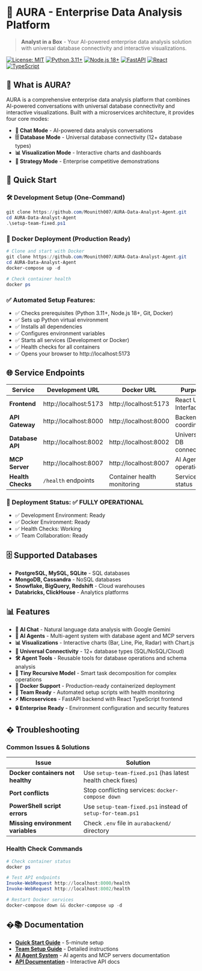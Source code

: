 # 🌟 AURA - Enterprise Data Analysis Platform

> **Analyst in a Box** - Your AI-powered enterprise data analysis solution with universal database connectivity and interactive visualizations.

[![License: MIT](https://img.shields.io/badge/License-MIT-yellow.svg)](https://opensource.org/licenses/MIT)
[![Python 3.11+](https://img.shields.io/badge/python-3.11+-blue.svg)](https://www.python.org/downloads/)
[![Node.js 18+](https://img.shields.io/badge/node-18+-green.svg)](https://nodejs.org/)
[![FastAPI](https://img.shields.io/badge/FastAPI-005571?logo=fastapi)](https://fastapi.tiangolo.com)
[![React](https://img.shields.io/badge/React-20232A?logo=react&logoColor=61DAFB)](https://reactjs.org/)
[![TypeScript](https://img.shields.io/badge/TypeScript-007ACC?logo=typescript&logoColor=white)](https://www.typescriptlang.org/)

## 🎯 What is AURA?

AURA is a comprehensive enterprise data analysis platform that combines AI-powered conversations with universal database connectivity and interactive visualizations. Built with a microservices architecture, it provides four core modes:

- **💬 Chat Mode** - AI-powered data analysis conversations
- **🗄️ Database Mode** - Universal database connectivity (12+ database types)
- **📊 Visualization Mode** - Interactive charts and dashboards  
- **🚀 Strategy Mode** - Enterprise competitive demonstrations

## 🚀 Quick Start

### 🛠️ Development Setup (One-Command)

```powershell
git clone https://github.com/Mounith007/AURA-Data-Analyst-Agent.git
cd AURA-Data-Analyst-Agent
.\setup-team-fixed.ps1
```

### 🐳 Docker Deployment (Production Ready)

```powershell
# Clone and start with Docker
git clone https://github.com/Mounith007/AURA-Data-Analyst-Agent.git
cd AURA-Data-Analyst-Agent
docker-compose up -d

# Check container health
docker ps
```

### ✅ Automated Setup Features:
- ✅ Checks prerequisites (Python 3.11+, Node.js 18+, Git, Docker)
- ✅ Sets up Python virtual environment  
- ✅ Installs all dependencies
- ✅ Configures environment variables
- ✅ Starts all services (Development or Docker)
- ✅ Health checks for all containers
- ✅ Opens your browser to http://localhost:5173

## 🌐 Service Endpoints

| Service | Development URL | Docker URL | Purpose |
|---------|----------------|------------|---------|
| **Frontend** | http://localhost:5173 | http://localhost:5173 | React UI Interface |
| **API Gateway** | http://localhost:8000 | http://localhost:8000 | Backend coordination |
| **Database API** | http://localhost:8002 | http://localhost:8002 | Universal DB connectivity |
| **MCP Server** | http://localhost:8007 | http://localhost:8007 | AI Agent operations |
| **Health Checks** | `/health` endpoints | Container health monitoring | Service status |

### 🔄 Deployment Status: **✅ FULLY OPERATIONAL**
- ✅ Development Environment: Ready
- ✅ Docker Environment: Ready  
- ✅ Health Checks: Working
- ✅ Team Collaboration: Ready

## 🗄️ Supported Databases

- **PostgreSQL, MySQL, SQLite** - SQL databases
- **MongoDB, Cassandra** - NoSQL databases  
- **Snowflake, BigQuery, Redshift** - Cloud warehouses
- **Databricks, ClickHouse** - Analytics platforms

## 📊 Features

- **🤖 AI Chat** - Natural language data analysis with Google Gemini
- **🤖 AI Agents** - Multi-agent system with database agent and MCP servers
- **📊 Visualizations** - Interactive charts (Bar, Line, Pie, Radar) with Chart.js
- **🔌 Universal Connectivity** - 12+ database types (SQL/NoSQL/Cloud)
- **🛠️ Agent Tools** - Reusable tools for database operations and schema analysis
- **🔄 Tiny Recursive Model** - Smart task decomposition for complex operations
- **🐳 Docker Support** - Production-ready containerized deployment
- **👥 Team Ready** - Automated setup scripts with health monitoring
- **⚡ Microservices** - FastAPI backend with React TypeScript frontend
- **🔒 Enterprise Ready** - Environment configuration and security features

## � Troubleshooting

### Common Issues & Solutions

| Issue | Solution |
|-------|----------|
| **Docker containers not healthy** | Use `setup-team-fixed.ps1` (has latest health check fixes) |
| **Port conflicts** | Stop conflicting services: `docker-compose down` |
| **PowerShell script errors** | Use `setup-team-fixed.ps1` instead of `setup-for-team.ps1` |
| **Missing environment variables** | Check `.env` file in `aurabackend/` directory |

### Health Check Commands
```powershell
# Check container status
docker ps

# Test API endpoints
Invoke-WebRequest http://localhost:8000/health
Invoke-WebRequest http://localhost:8002/health

# Restart Docker services
docker-compose down && docker-compose up -d
```

## �📚 Documentation

- **[Quick Start Guide](QUICKSTART.md)** - 5-minute setup
- **[Team Setup Guide](README-TEAM.md)** - Detailed instructions  
- **[AI Agent System](AGENT_SYSTEM_DOCS.md)** - AI agents and MCP servers documentation
- **[API Documentation](http://localhost:8002/docs)** - Interactive API docs
